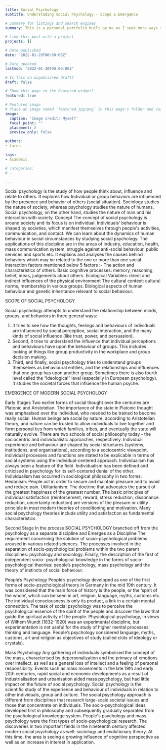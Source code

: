 ```yaml
---
title: Social Psychology
subtitle: Understading Social Psychology - Scope & Emergence

# Summary for listings and search engines
summary: This is a personal portfolio built by me as I seek more ways to further randomize my life experiences

# Link this post with a project
projects: []

# Date published
date: "2022-01-29T00:00:00Z"

# Date updated
lastmod: "2022-01-30T00:00:00Z"

# Is this an unpublished draft?
draft: false

# Show this page in the Featured widget?
featured: true

# Featured image
# Place an image named `featured.jpg/png` in this page's folder and customize its options here.
image:
  caption: 'Image credit: Myself'
  focal_point: ""
  placement: 2
  preview_only: false

authors:
- tarun

tags:
- Academic

# categories:
# - 

---
```

Social psychology is the study of how people think about, influence and relate to others. It explores how Individual or group behaviors are influenced by the presence and behavior of others (social situation).  Sociology studies the nature of society, whereas psychology studies the nature of humans. Social psychology, on the other hand, studies the nature of man and his interaction with society. 
Concept
The concept of social psychology is around society and its focus is on individual.
Individuals' behaviour is shaped by societies, which manifest themselves through people's activities, communication, and contact. We can learn about the dynamics of human behaviour in social circumstances by studying social psychology.
The applications of this discipline are in the areas of industry, education, health, mass communication system, struggle against anti-social behaviour, public services and sports etc.
It explains and analyses the causes behind behaviors which may be related to the one or more than one social interaction factors mentioned below 5 factors :-
The action and characteristics of others.
Basic cognitive processes: memory, reasoning, belief, ideas, judgements about others.
Ecological Variables: direct and indirect influences of the physical environment
The cultural context: cultural norms, membership in various groups.
Biological aspects of human behaviour and genetic inheritance relevant to social behaviour.

SCOPE OF SOCIAL PSYCHOLOGY

Social psychology attempts to understand the relationship between minds, groups, and behaviors in three general ways:
1)  It tries to see how the thoughts, feelings and behaviours of individuals are influenced by social perception, social interaction, and the many kinds of social influence (like trust, power, and persuasion). 
2)  Second, it tries to understand the influence that individual perceptions and behaviours have upon the behaviour of groups. This includes looking at things like group productivity in the workplace and group decision making.
3)  Third, and finally, social psychology tries to understand groups themselves as behavioural entities, and the relationships and influences that one group has upon another group.
Sometimes there is also fourth level called the “ideological” level (especially in European psychology). It studies the societal forces that influence the human psyche.

EMERGENCE OF MODERN SOCIAL PSYCHOLOGY

Early Stages
Two earlier forms of social thought over the centuries are Platonic and Aristotelian.
The importance of the state in Platonic thought was emphasised over the individual, who needed to be trained to become really social. 
Human beings are social by nature, according to Aristotelian theory, and nature can be trusted to allow individuals to live together and form personal ties from which families, tribes, and eventually the state will naturally evolve.
There are two schools of social philosophy today - the sociocentric and individualistic approaches, respectively. Individual experience and behaviour are shaped by social structures (systems, institutions, and organisations), according to a sociocentric viewpoint. Individual processes and functions are stated to be explicable in terms of social systems using the individual-centered approach. 
Individualism has always been a feature of the field. Individualism has been defined and criticised in psychology for its self-centered denial of the other. Individualism has occurred in sociological philosophy in two forms:
Hedonism: People act in order to secure and maintain pleasure and to avoid and reduce pain.
Utilitarianism: The doctrine that advocates the pursuit of the greatest happiness of the greatest number.
The basic principles of individual satisfaction (reinforcement, reward, stress reduction, dissonance reduction, uncertainty reduction) are versions of the pleasure or utility principle in most modern theories of conditioning and motivation. Many social psychology theories include utility and satisfaction as fundamental characteristics. 

Second Stage
In the process SOCIAL PSYCHOLOGY branched off from the psychology as a separate discipline and Emerges as a Discipline
The requirement concerning the solution of socio-psychological problems aroused in various related sciences.
The processes involved in the separation of socio-psychological problems within the two parent disciplines: psychology and sociology.
Finally, the description of the first of independent socio- psychological knowledge in the forms of socio-psychological theories: people’s psychology, mass psychology and the theory of instincts of social behaviour. 

People’s Psychology
People’s psychology developed as one of the first forms of socio-psychological theory in Germany in the mid 19th century. It was considered that the main force of history is the people, or the ‘spirit of the whole’, which can be seen in art, religion, language, myths, customs etc. 
The individual consciousness is only its product, a link in a certain mental connection. The task of social psychology was to perceive the psychological essence of the spirit of the people and discover the laws that guide the spiritual activity of the people.
Physiological psychology, in views of Wilhem Wundt (1832-1920)  was an experimental discipline, but experimentation is not useful for the study of higher mental processes: thinking and language. People’s psychology considered language, myths, customs, art and religion as objectives of study (called clots of ideology or crystals).

Mass Psychology
Any gathering of individuals symbolised the concept of the mass, characterised by depersonalization and the primacy of emotions over intellect, as well as a general loss of intellect and a feeling of personal responsibility. Events such as mass movements in the late 19th and early 20th centuries, rapid social and economic developments as a result of industrialisation and urbanisation aided mass psychology, but had little impact on the future of social psychology.
Social psychology is the scientific study of the experience and behaviour of individuals in relation to other individuals, group and culture. 
The social psychology approach is different from disciplines that research large-scale societal issues and those that concentrate on individuals. The socio-psychological ideas developed first in philosophy and subsequently gradually separated from the psychological knowledge system. People's psychology and mass psychology were the first types of socio-psychological research.
The discoveries in two important fields in the nineteenth century affected modern social psychology as well: sociology and evolutionary theory. At this time, the area is seeing a growing influence of cognitive perspective as well as an increase in interest in application.
